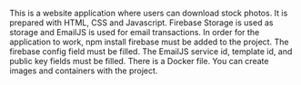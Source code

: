 This is a website application where users can download stock photos. It is prepared with HTML, CSS and Javascript. Firebase Storage is used as storage and EmailJS is used for email transactions. In order for the application to work, npm install firebase must be added to the project. The firebase config field must be filled. The EmailJS service id, template id, and public key fields must be filled. There is a Docker file. You can create images and containers with the project.
